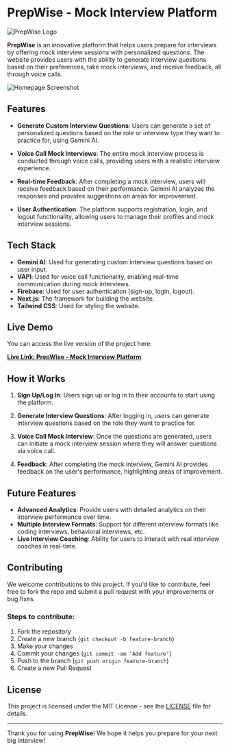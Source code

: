 # PrepWise - Mock Interview Platform

![PrepWise Logo](https://prepwise-sigma.vercel.app/logo.png)

**PrepWise** is an innovative platform that helps users prepare for interviews by offering mock interview sessions with personalized questions. The website provides users with the ability to generate interview questions based on their preferences, take mock interviews, and receive feedback, all through voice calls.

![Homepage Screenshot](https://prepwise-sigma.vercel.app/homepage.png)

## Features

- **Generate Custom Interview Questions**: Users can generate a set of personalized questions based on the role or interview type they want to practice for, using Gemini AI.
- **Voice Call Mock Interviews**: The entire mock interview process is conducted through voice calls, providing users with a realistic interview experience.

- **Real-time Feedback**: After completing a mock interview, users will receive feedback based on their performance. Gemini AI analyzes the responses and provides suggestions on areas for improvement.

- **User Authentication**: The platform supports registration, login, and logout functionality, allowing users to manage their profiles and mock interview sessions.

## Tech Stack

- **Gemini AI**: Used for generating custom interview questions based on user input.
- **VAPI**: Used for voice call functionality, enabling real-time communication during mock interviews.
- **Firebase**: Used for user authentication (sign-up, login, logout).
- **Next.js**: The framework for building the website.
- **Tailwind CSS**: Used for styling the website.

## Live Demo

You can access the live version of the project here:

[**Live Link: PrepWise - Mock Interview Platform**](https://prepwise-sigma.vercel.app)

## How it Works

1. **Sign Up/Log In**: Users sign up or log in to their accounts to start using the platform.
2. **Generate Interview Questions**: After logging in, users can generate interview questions based on the role they want to practice for.

3. **Voice Call Mock Interview**: Once the questions are generated, users can initiate a mock interview session where they will answer questions via voice call.

4. **Feedback**: After completing the mock interview, Gemini AI provides feedback on the user's performance, highlighting areas of improvement.

## Future Features

- **Advanced Analytics**: Provide users with detailed analytics on their interview performance over time.
- **Multiple Interview Formats**: Support for different interview formats like coding interviews, behavioral interviews, etc.
- **Live Interview Coaching**: Ability for users to interact with real interview coaches in real-time.

## Contributing

We welcome contributions to this project. If you'd like to contribute, feel free to fork the repo and submit a pull request with your improvements or bug fixes.

### Steps to contribute:

1. Fork the repository
2. Create a new branch (`git checkout -b feature-branch`)
3. Make your changes
4. Commit your changes (`git commit -am 'Add feature'`)
5. Push to the branch (`git push origin feature-branch`)
6. Create a new Pull Request

## License

This project is licensed under the MIT License - see the [LICENSE](LICENSE) file for details.

---

Thank you for using **PrepWise**! We hope it helps you prepare for your next big interview!

